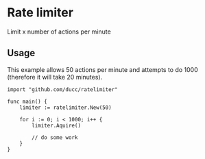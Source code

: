 # Rate limiter
Limit x number of actions per minute

## Usage
This example allows 50 actions per minute and attempts to do 1000 (therefore it will take 20 minutes).
```
import "github.com/ducc/ratelimiter"

func main() {
    limiter := ratelimiter.New(50)

    for i := 0; i < 1000; i++ {
        limiter.Aquire()

        // do some work
    }
}
```

